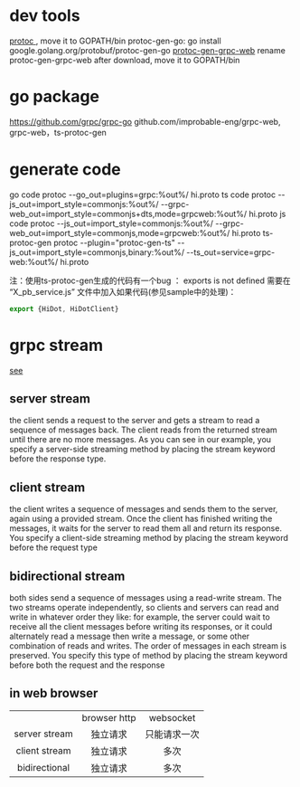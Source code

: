 # dev tools
[protoc ](https://github.com/protocolbuffers/protobuf/releases) , move it to GOPATH/bin
protoc-gen-go:  go install google.golang.org/protobuf/protoc-gen-go
[protoc-gen-grpc-web](https://github.com/grpc/grpc-web/releases) rename protoc-gen-grpc-web after download, move it to GOPATH/bin

# go package
https://github.com/grpc/grpc-go
github.com/improbable-eng/grpc-web,  grpc-web，ts-protoc-gen

# generate code
go code
protoc --go_out=plugins=grpc:%out%/ hi.proto
ts code
protoc --js_out=import_style=commonjs:%out%/ --grpc-web_out=import_style=commonjs+dts,mode=grpcweb:%out%/ hi.proto
js code
protoc --js_out=import_style=commonjs:%out%/ --grpc-web_out=import_style=commonjs,mode=grpcweb:%out%/ hi.proto
ts-protoc-gen
protoc --plugin="protoc-gen-ts" --js_out=import_style=commonjs,binary:%out%/ --ts_out=service=grpc-web:%out%/ hi.proto

注：使用ts-protoc-gen生成的代码有一个bug ： exports is not defined
  需要在 “X_pb_service.js” 文件中加入如果代码(参见sample中的处理)：
```ts
export {HiDot, HiDotClient}
```

# grpc stream
[see](https://grpc.io/docs/languages/go/basics/)
## server stream
the client sends a request to the server and gets a stream to read a sequence of messages back. The client reads from the returned stream until there are no more messages. As you can see in our example, you specify a server-side streaming method by placing the stream keyword before the response type.
## client stream
 the client writes a sequence of messages and sends them to the server, again using a provided stream. Once the client has finished writing the messages, it waits for the server to read them all and return its response. You specify a client-side streaming method by placing the stream keyword before the request type
## bidirectional stream
both sides send a sequence of messages using a read-write stream. The two streams operate independently, so clients and servers can read and write in whatever order they like: for example, the server could wait to receive all the client messages before writing its responses, or it could alternately read a message then write a message, or some other combination of reads and writes. The order of messages in each stream is preserved. You specify this type of method by placing the stream keyword before both the request and the response

## in web browser
| | |  |
| :----: | :----: |  :----:|
|             | browser http| websocket|
|server stream| 独立请求| 只能请求一次|
|client stream| 独立请求| 多次|
|bidirectional| 独立请求| 多次|
